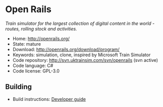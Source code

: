 # Open Rails

_Train simulator for the largest collection of digital content in the world - routes, rolling stock and activities._

- Home: http://openrails.org/
- State: mature
- Download: http://openrails.org/download/program/
- Keywords: simulation, clone, inspired by Microsoft Train Simulator
- Code repository: http://svn.uktrainsim.com/svn/openrails (svn active)
- Code language: C#
- Code license: GPL-3.0

## Building

- Build instructions: [Developer guide](http://openrails.org/contribute/developing-code/)

